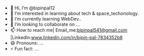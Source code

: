 - 👋 Hi, I’m @bipinpal12
- 👀 I’m interested in learning about tech & space_techonology.
- 🌱 I’m currently learning WebDev..
- 💞️ I’m looking to collaborate on ...
- 📫 How to reach me| Email_me:bipinpal541@gmail.com |LinkedIn:www.linkedin.com/in/bipin-pal-7834352b8
- 😄 Pronouns: ...
- ⚡ Fun fact: ...

<!---
bipinpal12/bipinpal12 is a ✨ special ✨ repository because its `README.md` (this file) appears on your GitHub profile.
You can click the Preview link to take a look at your changes.
--->
